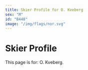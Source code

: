 ```yaml
---
title: Skier Profile for O. Kveberg
sex: "M"
id: "8448"
image: "/img/flags/nor.svg" 
---
```


# Skier Profile

This page is for: O. Kveberg.
    